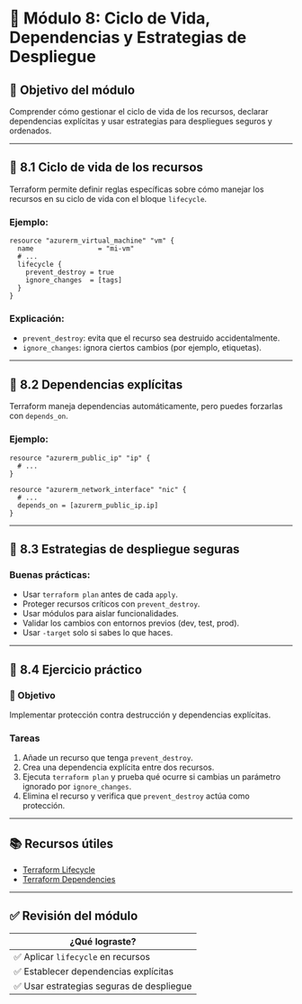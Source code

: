 # 🧩 Módulo 8: Ciclo de Vida, Dependencias y Estrategias de Despliegue

## 🎯 Objetivo del módulo  
Comprender cómo gestionar el ciclo de vida de los recursos, declarar dependencias explícitas y usar estrategias para despliegues seguros y ordenados.

---

## 🔄 8.1 Ciclo de vida de los recursos

Terraform permite definir reglas específicas sobre cómo manejar los recursos en su ciclo de vida con el bloque `lifecycle`.

### Ejemplo:

```hcl
resource "azurerm_virtual_machine" "vm" {
  name                = "mi-vm"
  # ...
  lifecycle {
    prevent_destroy = true
    ignore_changes  = [tags]
  }
}
```

### Explicación:

- `prevent_destroy`: evita que el recurso sea destruido accidentalmente.
- `ignore_changes`: ignora ciertos cambios (por ejemplo, etiquetas).

---

## 🔗 8.2 Dependencias explícitas

Terraform maneja dependencias automáticamente, pero puedes forzarlas con `depends_on`.

### Ejemplo:

```hcl
resource "azurerm_public_ip" "ip" {
  # ...
}

resource "azurerm_network_interface" "nic" {
  # ...
  depends_on = [azurerm_public_ip.ip]
}
```

---

## 🚀 8.3 Estrategias de despliegue seguras

### Buenas prácticas:

- Usar `terraform plan` antes de cada `apply`.
- Proteger recursos críticos con `prevent_destroy`.
- Usar módulos para aislar funcionalidades.
- Validar los cambios con entornos previos (dev, test, prod).
- Usar `-target` solo si sabes lo que haces.

---

## 🧪 8.4 Ejercicio práctico

### 🎯 Objetivo
Implementar protección contra destrucción y dependencias explícitas.

### Tareas

1. Añade un recurso que tenga `prevent_destroy`.
2. Crea una dependencia explícita entre dos recursos.
3. Ejecuta `terraform plan` y prueba qué ocurre si cambias un parámetro ignorado por `ignore_changes`.
4. Elimina el recurso y verifica que `prevent_destroy` actúa como protección.

---

## 📚 Recursos útiles

- [Terraform Lifecycle](https://developer.hashicorp.com/terraform/language/meta-arguments/lifecycle)
- [Terraform Dependencies](https://developer.hashicorp.com/terraform/language/meta-arguments/depends_on)

---

## ✅ Revisión del módulo

| ¿Qué lograste? |
|----------------|
| ✅ Aplicar `lifecycle` en recursos |
| ✅ Establecer dependencias explícitas |
| ✅ Usar estrategias seguras de despliegue |
